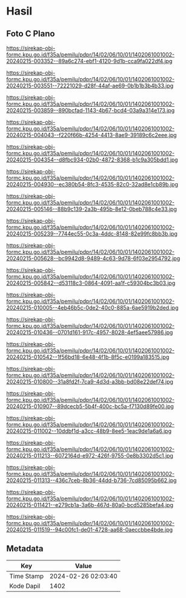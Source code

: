 # Hasil

## Foto C Plano

https://sirekap-obj-formc.kpu.go.id/f35a/pemilu/pdpr/14/02/06/10/01/1402061001002-20240215-003352--89a6c274-ebf1-4120-9d1b-cca9fa022df4.jpg

https://sirekap-obj-formc.kpu.go.id/f35a/pemilu/pdpr/14/02/06/10/01/1402061001002-20240215-003551--72221029-d28f-44af-ae69-0b1b1b3b4b33.jpg

https://sirekap-obj-formc.kpu.go.id/f35a/pemilu/pdpr/14/02/06/10/01/1402061001002-20240215-003859--890bcfad-1143-4b67-bcd4-03a9a314e173.jpg

https://sirekap-obj-formc.kpu.go.id/f35a/pemilu/pdpr/14/02/06/10/01/1402061001002-20240215-004043--f220f66b-4254-4413-8ae9-39189c6c2eee.jpg

https://sirekap-obj-formc.kpu.go.id/f35a/pemilu/pdpr/14/02/06/10/01/1402061001002-20240215-004354--d8fbc934-02b0-4872-8368-b1c9a305bdd1.jpg

https://sirekap-obj-formc.kpu.go.id/f35a/pemilu/pdpr/14/02/06/10/01/1402061001002-20240215-004930--ec380b54-8fc3-4535-82c0-32ad8e1cb89b.jpg

https://sirekap-obj-formc.kpu.go.id/f35a/pemilu/pdpr/14/02/06/10/01/1402061001002-20240215-005146--88b9c139-2a3b-495b-8e12-0beb788c4e33.jpg

https://sirekap-obj-formc.kpu.go.id/f35a/pemilu/pdpr/14/02/06/10/01/1402061001002-20240215-005239--7744ec55-0c3a-4ddc-8148-82e99fc8bb3b.jpg

https://sirekap-obj-formc.kpu.go.id/f35a/pemilu/pdpr/14/02/06/10/01/1402061001002-20240215-005628--bc9942d8-9489-4c63-9d78-6f03e2954792.jpg

https://sirekap-obj-formc.kpu.go.id/f35a/pemilu/pdpr/14/02/06/10/01/1402061001002-20240215-005842--d53118c3-0864-4091-aa1f-c59304bc3b03.jpg

https://sirekap-obj-formc.kpu.go.id/f35a/pemilu/pdpr/14/02/06/10/01/1402061001002-20240215-010005--4eb46b5c-0de2-40c0-885a-6ae5919b2ded.jpg

https://sirekap-obj-formc.kpu.go.id/f35a/pemilu/pdpr/14/02/06/10/01/1402061001002-20240215-010436--0701d161-917c-4957-8028-4ef5aee57986.jpg

https://sirekap-obj-formc.kpu.go.id/f35a/pemilu/pdpr/14/02/06/10/01/1402061001002-20240215-010542--1f56bd18-6e48-4f1b-8f5c-e0199a183515.jpg

https://sirekap-obj-formc.kpu.go.id/f35a/pemilu/pdpr/14/02/06/10/01/1402061001002-20240215-010800--31a8fd2f-7ca9-4d3d-a3bb-bd08e22def74.jpg

https://sirekap-obj-formc.kpu.go.id/f35a/pemilu/pdpr/14/02/06/10/01/1402061001002-20240215-010907--89dcecb5-5b4f-400c-bc5a-f7130d89fe00.jpg

https://sirekap-obj-formc.kpu.go.id/f35a/pemilu/pdpr/14/02/06/10/01/1402061001002-20240215-011002--10ddbf1d-a3cc-48b9-8ee5-1eac9de1a6a6.jpg

https://sirekap-obj-formc.kpu.go.id/f35a/pemilu/pdpr/14/02/06/10/01/1402061001002-20240215-011213--6072164d-e972-426f-9755-0e8b3302d5c1.jpg

https://sirekap-obj-formc.kpu.go.id/f35a/pemilu/pdpr/14/02/06/10/01/1402061001002-20240215-011313--436c7ceb-8b36-44dd-b736-7cd85095b662.jpg

https://sirekap-obj-formc.kpu.go.id/f35a/pemilu/pdpr/14/02/06/10/01/1402061001002-20240215-011421--e279cb1a-3a6b-467d-80a0-bcd5285befa4.jpg

https://sirekap-obj-formc.kpu.go.id/f35a/pemilu/pdpr/14/02/06/10/01/1402061001002-20240215-011519--94c00fc1-de01-4728-aa68-0aeccbbe4bde.jpg


## Metadata

| Key        | Value               |
| ---------- | ------------------- |
| Time Stamp | 2024-02-26 02:03:40 |
| Kode Dapil | 1402                |



